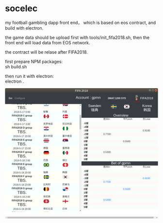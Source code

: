 # socelec

  my football gambling dapp front end， which is based on eos contract, and build with electron.

  the game data should be upload first with tools/init_fifa2018.sh, then the front end will load data from EOS network.

  the contract will be relase after FIFA2018.

  first prepare NPM packages:  
  sh build.sh

  then run it with electron:  
  electron .

![alt text](https://github.com/gpmn/socelec/blob/master/screenshot.png?raw=true)
